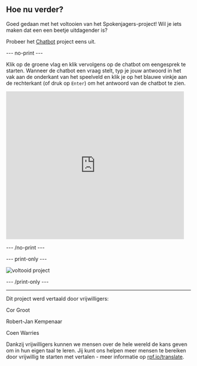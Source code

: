 ## Hoe nu verder?

Goed gedaan met het voltooien van het Spokenjagers-project! Wil je iets maken dat een een beetje uitdagender is?

Probeer het [Chatbot](https://projects.raspberrypi.org/nl-NL/projects/chatbot?utm_source=pathway&utm_medium=whatnext&utm_campaign=projects) project eens uit.

--- no-print ---

Klik op de groene vlag en klik vervolgens op de chatbot om een ​​gesprek te starten. Wanneer de chatbot een vraag stelt, typ je jouw antwoord in het vak aan de onderkant van het speelveld en klik je op het blauwe vinkje aan de rechterkant (of druk op `Enter`) om het antwoord van de chatbot te zien.

<div class="scratch-preview">
  <iframe allowtransparency="true" width="485" height="402" src="https://scratch.mit.edu/projects/embed/334704997/?autostart=false" 
  frameborder="0" scrolling="no"></iframe>
</div>

--- /no-print ---

--- print-only ---

![voltooid project](images/chatbot-preview.png)

--- /print-only ---

***

Dit project werd vertaald door vrijwilligers:

Cor Groot

Robert-Jan Kempenaar

Coen Warries

Dankzij vrijwilligers kunnen we mensen over de hele wereld de kans geven om in hun eigen taal te leren. Jij kunt ons helpen meer mensen te bereiken door vrijwillig te starten met vertalen - meer informatie op [rpf.io/translate](https://rpf.io/translate).